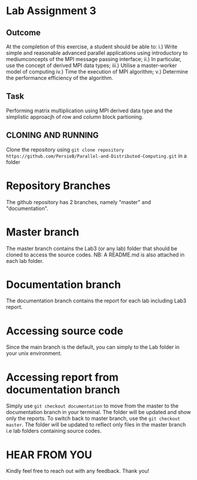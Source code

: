 # Lab Assignment 3

## Outcome
At the completion of this exercise, a student should be able to:
i.)  Write  simple  and  reasonable  advanced  parallel  applications  using  introductory  to  mediumconcepts of the MPI message passing interface;
ii.)  In particular, use the concept of derived MPI data types;
iii.)  Utilise a master-worker model of computing
iv.)  Time the execution of MPI algorithm;
v.)  Determine the performance efficiency of the algorithm.

## Task
Performing matrix multiplication using MPI derived data type and the simplistic approacjh of row and column block partioning.


## CLONING AND RUNNING
Clone the repository using `git clone repository https://github.com/PersieB/Parallel-and-Distributed-Computing.git` in a folder

# Repository Branches
The github repository has 2 branches, namely "master" and "documentation".

# Master branch
The master branch contains the Lab3 (or any lab) folder that should be cloned to access the source codes. 
NB: A README.md is also attached in each lab folder.

# Documentation branch
The documentation branch contains the report for each lab including Lab3 report.

# Accessing source code
Since the main branch is the default, you can simply to the Lab folder in your unix environment.

# Accessing report from documentation branch
Simply use `git checkout documentation` to move from the master to the documentation branch in your terminal.
The folder will be updated and show only the reports. To switch back to master branch, use the `git checkout master`.
The folder will be updated to reflect only files in the master branch i.e lab folders containing source codes.

# HEAR FROM YOU
Kindly feel free to reach out with any feedback. Thank you!




